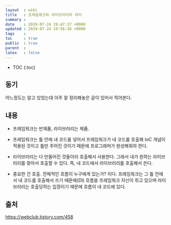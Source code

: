 ```yaml
---
layout  : wiki
title   : 프레임워크와 라이브러리의 차이
summary : 
date    : 2019-07-24 19:47:37 +0900
updated : 2019-07-24 19:56:26 +0900
tags    : 
toc     : true
public  : true
parent  : 
latex   : false
---
```

* TOC
{:toc}

## 동기

어느정도는 알고 있었는데 아주 잘 정리해놓은 글이 있어서 적어본다.

## 내용

* 프레임워크는 반제품, 라이브러리는 제품.

* 프레임워크는 틀 안에 내 코드를 넣어서 프레임워크가 내 코드를 호출해 IoC 개념이 적용된 것이고 틀만 주어진 것이기 때문에 프로그래머가 완성해줘야 한다.

* 라이브러리는 다 만들어진 것들이라 호출해서 사용한다. 그래서 내가 원하는 라이브러리를 찾아서 호출할 수 있다. 즉, 내 코드에서 라이브러리를 호출해서 쓴다.

* 중요한 건 호출. 전체적인 흐름이 누구에게 있는가? 이다. 프레임워크는 그 틀 안에서 내 코드를 호출해서 쓰기 때문에(DI) 흐름을 프레임워크 자신이 쥐고 있으며 라이브러리는 호출당하는 입장이기 때문에 흐름이 내 코드에 있다.

## 출처

https://webclub.tistory.com/458

